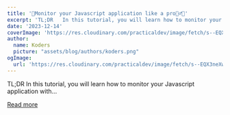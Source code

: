 ```yaml
---
title: '🎉Monitor your Javascript application like a pro🧙‍♂️💫'
excerpt: 'TL;DR   In this tutorial, you will learn how to monitor your Javascript application with...'
date: '2023-12-14'
coverImage: 'https://res.cloudinary.com/practicaldev/image/fetch/s--EQX3neXw--/c_imagga_scale,f_auto,fl_progressive,h_420,q_66,w_1000/https://dev-to-uploads.s3.amazonaws.com/uploads/articles/cmb910ow7n8qghzuck22.gif'
author:
  name: Koders
  picture: "assets/blog/authors/koders.png"
ogImage:
  url: 'https://res.cloudinary.com/practicaldev/image/fetch/s--EQX3neXw--/c_imagga_scale,f_auto,fl_progressive,h_420,q_66,w_1000/https://dev-to-uploads.s3.amazonaws.com/uploads/articles/cmb910ow7n8qghzuck22.gif'
---
```


TL;DR   In this tutorial, you will learn how to monitor your Javascript application with...

[Read more](https://dev.to/odigos/monitor-your-javascript-application-like-a-pro-581p)
